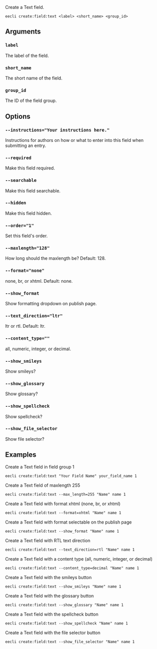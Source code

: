 Create a Text field.

```
eecli create:field:text <label> <short_name> <group_id>
```

## Arguments

### `label`

The label of the field.

### `short_name`

The short name of the field.

### `group_id`

The ID of the field group.

## Options

### `--instructions="Your instructions here."`

Instructions for authors on how or what to enter into this field when submitting an entry.

### `--required`

Make this field required.

### `--searchable`

Make this field searchable.

### `--hidden`

Make this field hidden.

### `--order="1"`

Set this field's order.

### `--maxlength="128"`

How long should the maxlength be? Default: 128.

### `--format="none"`

none, br, or xhtml. Default: none.

### `--show_format`

Show formatting dropdown on publish page.

### `--text_direction="ltr"`

ltr or rtl. Default: ltr.

### `--content_type=""`

all, numeric, integer, or decimal.

### `--show_smileys`

Show smileys?

### `--show_glossary`

Show glossary?

### `--show_spellcheck`

Show spellcheck?

### `--show_file_selector`

Show file selector?

## Examples

Create a Text field in field group 1

```
eecli create:field:text "Your Field Name" your_field_name 1
```

Create a Text field of maxlength 255

```
eecli create:field:text --max_length=255 "Name" name 1
```

Create a Text field with format xhtml (none, br, or xhtml)

```
eecli create:field:text --format=xhtml "Name" name 1
```

Create a Text field with format selectable on the publish page

```
eecli create:field:text --show_format "Name" name 1
```

Create a Text field with RTL text direction

```
eecli create:field:text --text_direction=rtl "Name" name 1
```

Create a Text field with a content type (all, numeric, integer, or decimal)

```
eecli create:field:text --content_type=decimal "Name" name 1
```

Create a Text field with the smileys button

```
eecli create:field:text --show_smileys "Name" name 1
```

Create a Text field with the glossary button

```
eecli create:field:text --show_glossary "Name" name 1
```

Create a Text field with the spellcheck button

```
eecli create:field:text --show_spellcheck "Name" name 1
```

Create a Text field with the file selector button

```
eecli create:field:text --show_file_selector "Name" name 1
```